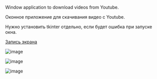 Window application to download videos from Youtube.

Оконное приложение для скачивания видео с Youtube.

Нужно установить tkinter отдельно, если будет ошибка при запуске окна.

[Запись экрана](https://github.com/OlegEgoism/YouTubeDownload/assets/81327146/79023a3b-517f-4c74-a117-c2bda28ff781)


![image](https://github.com/OlegEgoism/YouTubeDownload/assets/81327146/01a96061-8fc4-4826-bcfb-b0784577b276)

![image](https://github.com/OlegEgoism/YouTubeDownload/assets/81327146/0661b669-3337-4375-8c07-e47f3fd4989a)

![image](https://github.com/OlegEgoism/YouTubeDownload/assets/81327146/a6cb99bd-76cb-4d3c-bf03-3b865e3b8b07)

